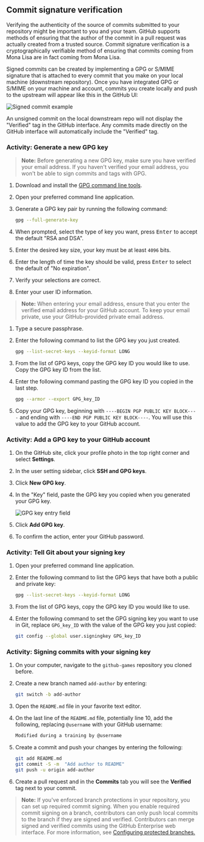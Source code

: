 ## Commit signature verification

Verifying the authenticity of the source of commits submitted to your repository might be important to you and your team. GitHub supports methods of ensuring that the author of the commit in a pull request was actually created from a trusted source. Commit signature verification is a cryptographically verifiable method of ensuring that commits coming from Mona Lisa are in fact coming from Mona Lisa.

Signed commits can be created by implementing a GPG or S/MIME signature that is attached to every commit that you make on your local machine (downstream repository). Once you have integrated GPG or S/MIME on your machine and account, commits you create locally and push to the upstream will appear like this in the GitHub UI:

![Signed commit example](https://docs.github.com/assets/images/help/commits/verified-commit.png)

An unsigned commit on the local downstream repo will not display the "Verified" tag in the GitHub interface. Any commits made directly on the GitHub interface will automatically include the "Verified" tag.

### Activity: Generate a new GPG key

> **Note:** Before generating a new GPG key, make sure you have verified your email address. If you haven't verified your email address, you won't be able to sign commits and tags with GPG.

1. Download and install the [GPG command line tools](https://www.gnupg.org/download/).
1. Open your preferred command line application.
1. Generate a GPG key pair by running the following command:

   ```sh
   gpg --full-generate-key
   ```

1. When prompted, select the type of key you want, press <kbd>Enter</kbd> to accept the default "RSA and DSA".
1. Enter the desired key size, your key must be at least `4096` bits.
1. Enter the length of time the key should be valid, press <kbd>Enter</kbd> to select the default of "No expiration".
1. Verify your selections are correct.
1. Enter your user ID information.

> **Note:** When entering your email address, ensure that you enter the verified email address for your GitHub account. To keep your email private, use your GitHub-provided private email address.

1. Type a secure passphrase.
1. Enter the following command to list the GPG key you just created.

    ```sh
    gpg --list-secret-keys --keyid-format LONG
    ```

1. From the list of GPG keys, copy the GPG key ID you would like to use. Copy the GPG key ID from the list.
1. Enter the following command pasting the GPG key ID you copied in the last step.

    ```sh
    gpg --armor --export GPG_key_ID
    ```

1. Copy your GPG key, beginning with `----BEGIN PGP PUBLIC KEY BLOCK----` and ending with `----END PGP PUBLIC KEY BLOCK----`. You will use this value to add the GPG key to your GitHub account.

### Activity: Add a GPG key to your GitHub account

1. On the GitHub site, click your profile photo in the top right corner and select **Settings**.
1. In the user setting sidebar, click **SSH and GPG keys**.
1. Click **New GPG key**.
1. In the "Key" field, paste the GPG key you copied when you generated your GPG key.

   ![GPG key entry field](https://docs.github.com/assets/images/help/settings/gpg-key-paste.png)

1. Click **Add GPG key**.
1. To confirm the action, enter your GitHub password.

### Activity: Tell Git about your signing key

1. Open your preferred command line application.
1. Enter the following command to list the GPG keys that have both a public and private key:

    ```sh
    gpg --list-secret-keys --keyid-format LONG
    ```

1. From the list of GPG keys, copy the GPG key ID you would like to use.
1. Enter the following command to set the GPG signing key you want to use in Git, replace `GPG_key_ID` with the value of the GPG key you just copied:

    ```sh
    git config --global user.signingkey GPG_key_ID
    ```

### Activity: Signing commits with your signing key

1. On your computer, navigate to the `github-games` repository you cloned before.
1. Create a new branch named `add-author` by entering:

    ```sh
    git switch -b add-author
    ```

1. Open the `README.md` file in your favorite text editor.
1. On the last line of the `README.md` file, potentially line 10, add the following, replacing `@username` with your GitHub username:

    ```sh
    Modified during a training by @username
    ```

1. Create a commit and push your changes by entering the following:

    ```sh
    git add README.md
    git commit -S -m  "Add author to README"
    git push -u origin add-author
    ```

1. Create a pull request and in the **Commits** tab you will see the **Verified** tag next to your commit.

> **Note:** If you've enforced branch protections in your repository, you can set up required commit signing. When you enable required commit signing on a branch, contributors can only push local commits to the branch if they are signed and verified. Contributors can merge signed and verified commits using the GitHub Enterprise web interface. For more information, see [Configuring protected branches.](https://docs.github.com/enterprise/user/articles/configuring-protected-branches)
